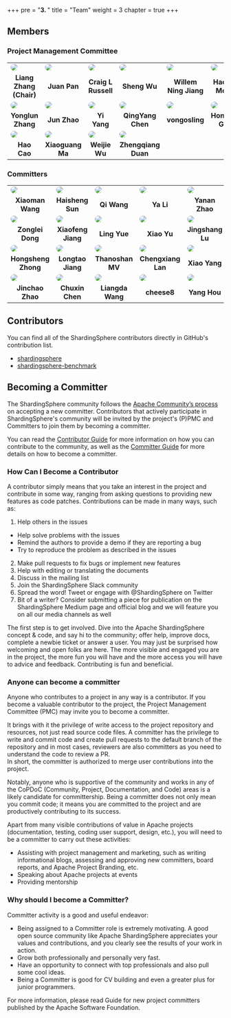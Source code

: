 +++
pre = "<b>3. </b>"
title = "Team"
weight = 3
chapter = true
+++

## Members

### Project Management Committee

<table style="table-layout:fixed">
    <tr>
        <td>
            <a href="https://github.com/terrymanu" target="_blank">
               <img src="https://avatars.githubusercontent.com/u/5516298?v=4" style="border-radius:50%; overflow:hidden">
            </a>
        </td>
        <td>
            <a href="https://github.com/tristaZero" target="_blank">
                <img src="https://avatars.githubusercontent.com/u/27757146?v=4" style="border-radius:50%; overflow:hidden">
            </a>
        </td>
        <td>
            <a href="https://github.com/craiglrussell" target="_blank">
                <img src="https://avatars.githubusercontent.com/u/2467238?v=4" style="border-radius:50%; overflow:hidden">
            </a>
        </td>
        <td>
            <a href="https://github.com/wu-sheng" target="_blank">
                <img src="https://avatars.githubusercontent.com/u/5441976?v=4" style="border-radius:50%; overflow:hidden">
            </a>
        </td>
        <td>
            <a href="https://github.com/WillemJiang" target="_blank">
                <img src="https://avatars.githubusercontent.com/u/219644?v=4" style="border-radius:50%; overflow:hidden">
            </a>
        </td>
        <td>
            <a href="https://github.com/menghaoranss" target="_blank">
                <img src="https://avatars.githubusercontent.com/u/60651792?v=4" style="border-radius:50%; overflow:hidden">
            </a>
        </td>
        <td>
            <a href="https://github.com/kimmking" target="_blank">
                <img src="https://avatars.githubusercontent.com/u/807508?v=4" style="border-radius:50%; overflow:hidden">
            </a>
        </td>
    </tr>
    <tr align="center">
        <td>
            <b>Liang Zhang (Chair)</b>
        </td>
        <td>
            <b>Juan Pan</b>
        </td>
        <td>
            <b>Craig L Russell</b>
        </td>
        <td>
            <b>Sheng Wu</b>
        </td>
        <td>
            <b>Willem Ning Jiang</b>
        </td>
        <td>
            <b>Haoran Meng</b>
        </td>
        <td>
            <b>Kimm King</b>
        </td>
    </tr>
    <tr>
        <td>
            <a href="https://github.com/tuohai666" target="_blank">
                <img src="https://avatars.githubusercontent.com/u/24643893?v=4" style="border-radius:50%; overflow:hidden">
            </a>
        </td>
        <td>
            <a href="https://github.com/cherrylzhao" target="_blank">
                <img src="https://avatars.githubusercontent.com/u/8317649?v=4" style="border-radius:50%; overflow:hidden">
            </a>
        </td>
        <td>
            <a href="https://github.com/KomachiSion" target="_blank">
                <img src="https://avatars.githubusercontent.com/u/37170243?v=4" style="border-radius:50%; overflow:hidden">
            </a>
        </td>
        <td>
            <a href="https://github.com/beckhampu" target="_blank">
                <img src="https://avatars.githubusercontent.com/u/14846369?v=4" style="border-radius:50%; overflow:hidden">
            </a>
        </td>
        <td>
            <a href="https://github.com/vongosling" target="_blank">
                <img src="https://avatars.githubusercontent.com/u/635581?v=4" style="border-radius:50%; overflow:hidden">
            </a>
        </td>
        <td>
            <a href="https://github.com/hanahmily" target="_blank">
                <img src="https://avatars.githubusercontent.com/u/1960537?v=4" style="border-radius:50%; overflow:hidden">
            </a>
        </td>
        <td>
            <a href="https://github.com/codefairy08" target="_blank">
                <img src="https://avatars.githubusercontent.com/u/39583929?v=4" style="border-radius:50%; overflow:hidden">
            </a>
        </td>
    </tr>
    <tr align="center">
        <td>
            <b>Yonglun Zhang</b>
        </td>
        <td>
            <b>Jun Zhao</b>
        </td>
        <td>
            <b>Yi Yang</b>
        </td>
        <td>
            <b>QingYang Chen</b>
        </td>
        <td>
            <b>vongosling</b>
        </td>
        <td>
            <b>Hongtao Gao</b>
        </td>
        <td>
            <b>Hongjun Du</b>
        </td>
    </tr>
    <tr>
        <td>
            <a href="https://github.com/haocao" target="_blank">
                <img src="https://avatars.githubusercontent.com/u/687732?v=4" style="border-radius:50%; overflow:hidden">
            </a>
        </td>
        <td>
            <a href="https://github.com/maxiaoguang64" target="_blank">
                <img src="https://avatars.githubusercontent.com/u/6637227?v=4" style="border-radius:50%; overflow:hidden">
            </a>
        </td>
        <td>
            <a href="https://github.com/TeslaCN" target="_blank">
                <img src="https://avatars.githubusercontent.com/u/20503072?v=4" style="border-radius:50%; overflow:hidden">
            </a>
        </td>
        <td>
            <a href="https://github.com/strongduanmu" target="_blank">
                <img src="https://avatars.githubusercontent.com/u/10829171?v=4" style="border-radius:50%; overflow:hidden">
            </a>
        </td>
    </tr>
    <tr align="center">
        <td>
            <b>Hao Cao</b>
        </td>
        <td>
            <b>Xiaoguang Ma</b>
        </td>
        <td>
            <b>Weijie Wu</b>
        </td>
        <td>
            <b>Zhengqiang Duan</b>
        </td>
    </tr>
</table>

### Committers

<table style="table-layout:fixed">
    <tr>
        <td>
            <a href="https://github.com/wgy8283335" target="_blank">
                <img src="https://avatars.githubusercontent.com/u/22066046?v=4" style="border-radius:50%; overflow:hidden">
            </a>
        </td>
        <td>
            <a href="https://github.com/sunbufu" target="_blank">
                <img src="https://avatars.githubusercontent.com/u/14866067?v=4" style="border-radius:50%; overflow:hidden">
            </a>
        </td>
        <td>
            <a href="https://github.com/wqzwh" target="_blank">
                <img src="https://avatars.githubusercontent.com/u/16662470?v=4" style="border-radius:50%; overflow:hidden">
            </a>
        </td>
        <td>
            <a href="https://github.com/betterjava" target="_blank">
                <img src="https://avatars.githubusercontent.com/u/4453100?v=4" style="border-radius:50%; overflow:hidden">
            </a>
        </td>
        <td>
            <a href="https://github.com/nancyzrh" target="_blank">
                <img src="https://avatars.githubusercontent.com/u/50974817?v=4" style="border-radius:50%; overflow:hidden">
            </a>
        </td>
        <td>
            <a href="https://github.com/yanyzy" target="_blank">
                <img src="https://avatars.githubusercontent.com/u/30677017?v=4" style="border-radius:50%; overflow:hidden">
            </a>
        </td>
        <td>
            <a href="https://github.com/avalon566" target="_blank">
                <img src="https://avatars.githubusercontent.com/u/48051589?v=4" style="border-radius:50%; overflow:hidden">
            </a>
        </td>
    </tr>
    <tr align="center">
        <td>
            <b>Xiaoman Wang</b>
        </td>
        <td>
            <b>Haisheng Sun</b>
        </td>
        <td>
            <b>Qi Wang</b>
        </td>
        <td>
            <b>Ya Li</b>
        </td>
        <td>
            <b>Yanan Zhao</b>
        </td>
        <td>
            <b>Zhiyi Yan</b>
        </td>
        <td>
            <b>YangWen Ou</b>
        </td>
    </tr>
    <tr>
        <td>
            <a href="https://github.com/dongzl" target="_blank">
                <img src="https://avatars.githubusercontent.com/u/5917359?v=4" style="border-radius:50%; overflow:hidden">
            </a>
        </td>
        <td>
            <a href="https://github.com/SteNicholas" target="_blank">
                <img src="https://avatars.githubusercontent.com/u/10048174?v=4" style="border-radius:50%; overflow:hidden">
            </a>
        </td>
        <td>
            <a href="https://github.com/yue530tom" target="_blank">
                <img src="https://avatars.githubusercontent.com/u/7359865?v=4" style="border-radius:50%; overflow:hidden">
            </a>
        </td>
        <td>
            <a href="https://github.com/yu199195" target="_blank">
                <img src="https://avatars.githubusercontent.com/u/9673503?v=4" style="border-radius:50%; overflow:hidden">
            </a>
        </td>
        <td>
            <a href="https://github.com/jingshanglu" target="_blank">
                <img src="https://avatars.githubusercontent.com/u/16559542?v=4" style="border-radius:50%; overflow:hidden">
            </a>
        </td>
        <td>
            <a href="https://github.com/Technoboy-" target="_blank">
                <img src="https://avatars.githubusercontent.com/u/6297296?v=4" style="border-radius:50%; overflow:hidden">
            </a>
        </td>
        <td>
            <a href="https://github.com/Lucas-307" target="_blank">
                <img src="https://avatars.githubusercontent.com/u/5524798?v=4" style="border-radius:50%; overflow:hidden">
            </a>
        </td>
    </tr>
    <tr align="center">
        <td>
            <b>Zonglei Dong</b>
        </td>
        <td>
            <b>Xiaofeng Jiang</b>
        </td>
        <td>
            <b>Ling Yue</b>
        </td>
        <td>
            <b>Xiao Yu</b>
        </td>
        <td>
            <b>Jingshang Lu</b>
        </td>
        <td>
            <b>Jiwei Guo</b>
        </td>
        <td>
            <b>Lu Qiu</b>
        </td>
    </tr>
    <tr>
        <td>
            <a href="https://github.com/sandynz" target="_blank">
                <img src="https://avatars.githubusercontent.com/u/42492540?v=4" style="border-radius:50%; overflow:hidden">
            </a>
        </td>
        <td>
            <a href="https://github.com/RaigorJiang" target="_blank">
                <img src="https://avatars.githubusercontent.com/u/5668787?v=4" style="border-radius:50%; overflow:hidden">
            </a>
        </td>
        <td>
            <a href="https://github.com/ThanoshanMV" target="_blank">
                <img src="https://avatars.githubusercontent.com/u/48581379?v=4" style="border-radius:50%; overflow:hidden">
            </a>
        </td>
        <td>
            <a href="https://github.com/lanchengx" target="_blank">
                <img src="https://avatars.githubusercontent.com/u/52209337?v=4" style="border-radius:50%; overflow:hidden">
            </a>
        </td>
        <td>
            <a href="https://github.com/yx9o" target="_blank">
                <img src="https://avatars.githubusercontent.com/u/12792261?v=4" style="border-radius:50%; overflow:hidden">
            </a>
        </td>
        <td>
            <a href="https://github.com/totalo" target="_blank">
                <img src="https://avatars.githubusercontent.com/u/29777558?v=4" style="border-radius:50%; overflow:hidden">
            </a>
        </td>
        <td>
            <a href="https://github.com/LeeGuoPing" target="_blank">
                <img src="https://avatars.githubusercontent.com/u/35389145?v=4" style="border-radius:50%; overflow:hidden">
            </a>
        </td>
    </tr>
    <tr align="center">
        <td>
            <b>Hongsheng Zhong</b>
        </td>
        <td>
            <b>Longtao Jiang</b>
        </td>
        <td>
            <b>Thanoshan MV</b>
        </td>
        <td>
            <b>Chengxiang Lan</b>
        </td>
        <td>
            <b>Xiao Yang</b>
        </td>
        <td>
            <b>Guocheng Tang</b>
        </td>
        <td>
            <b>Guoping Li</b>
        </td>
    </tr>
    <tr>
        <td>
            <a href="https://github.com/zjcnb" target="_blank">
                <img src="https://avatars.githubusercontent.com/u/33742097?v=4" style="border-radius:50%; overflow:hidden">
            </a>
        </td>
        <td>
            <a href="https://github.com/tuichenchuxin" target="_blank">
                <img src="https://avatars.githubusercontent.com/u/86938616?v=4" style="border-radius:50%; overflow:hidden">
            </a>
        </td>
         <td>
            <a href="https://github.com/Liangda-w" target="_blank">
                <img src="https://avatars.githubusercontent.com/u/66914151?v=4" style="border-radius:50%; overflow:hidden">
            </a>
         </td>
        <td>
            <a href="https://github.com/cheese8" target="_blank">
                <img src="https://avatars.githubusercontent.com/u/25882819?v=4" style="border-radius:50%; overflow:hidden">
            </a>
        </td>
        <td>
            <a href="https://github.com/soulasuna" target="_blank">
                <img src="https://avatars.githubusercontent.com/u/33794770?v=4" style="border-radius:50%; overflow:hidden">
            </a>
        </td>
        <td>
            <a href="https://github.com/galaxylqx" target="_blank">
                <img src="https://avatars.githubusercontent.com/u/9473278?v=4" style="border-radius:50%; overflow:hidden">
            </a>
        </td>
        <td>
            <a href="https://github.com/mabaiwan" target="_blank">
                <img src="https://avatars.githubusercontent.com/u/77398366?v=4" style="border-radius:50%; overflow:hidden">
            </a>
        </td>
    </tr>
    <tr align="center">
        <td>
            <b>Jinchao Zhao</b>
        </td>
        <td>
            <b>Chuxin Chen</b>
        </td>
         <td>
            <b>Liangda Wang</b>
         </td>
        <td>
            <b>cheese8</b>
        </td>
        <td>
            <b>Yang Hou</b>
        </td>
        <td>
            <b>Qunxing Lei</b>
        </td>
        <td>
            <b>Chen Ma</b>
        </td>
    </tr>
</table>

## Contributors

You can find all of the ShardingSphere contributors directly in GitHub's contribution list.

- [shardingsphere](https://github.com/apache/shardingsphere/graphs/contributors)
- [shardingsphere-benchmark](https://github.com/apache/shardingsphere-benchmark)

## Becoming a Committer

The ShardingSphere community follows the [Apache Community’s process](http://community.apache.org/newcommitter.html) on accepting a new committer.
Contributors that actively participate in ShardingSphere's community will be invited by the project's (P)PMC and Committers to join them by becoming a committer.

You can read the [Contributor Guide](/en/contribute/contributor/) for more information on how you can contribute to the community, as well as the [Committer Guide](/en/contribute/committer/) for more details on how to become a committer.

### How Can I Become a Contributor

A contributor simply means that you take an interest in the project and contribute in some way, ranging from asking questions to providing new features as code patches. Contributions can be made in many ways, such as: 
1. Help others in the issues
  - Help solve problems with the issues
  - Remind the authors to provide a demo if they are reporting a bug
  - Try to reproduce the problem as described in the issues
2. Make pull requests to fix bugs or implement new features
3. Help with editing or translating the documents
4. Discuss in the mailing list
5. Join the ShardingSphere Slack community
6. Spread the word! Tweet or engage with @ShardingSphere on Twitter
7. Bit of a writer? Consider submitting a piece for publication on the ShardingSphere Medium page and official blog and we will feature you on all our media channels as well

The first step is to get involved. Dive into the Apache ShardingSphere concept & code, and say hi to the community; offer help, improve docs, complete a newbie ticket or answer a user. You may just be surprised how welcoming and open folks are here. The more visible and engaged you are in the project, the more fun you will have and the more access you will have to advice and feedback. Contributing is fun and beneficial. 

### Anyone can become a committer 

Anyone who contributes to a project in any way is a contributor. If you become a valuable contributor to the project, the Project Management Committee (PMC) may invite you to become a committer. 

It brings with it the privilege of write access to the project repository and resources, not just read source code files. A committer has the privilege to write and commit code and create pull requests to the default branch of the repository and in most cases, reviewers are also committers as you need to understand the code to review a PR.  
In short, the committer is authorized to merge user contributions into the project.

Notably, anyone who is supportive of the community and works in any of the CoPDoC (Community, Project, Documentation, and Code) areas is a likely candidate for committership. Being a committer does not only mean you commit code; it means you are committed to the project and are productively contributing to its success.

Apart from many visible contributions of value in Apache projects (documentation, testing, coding user support, design, etc.), you will need to be a committer to carry out these activities: 
- Assisting with project management and marketing, such as writing informational blogs, assessing and approving new committers, board reports, and Apache Project Branding, etc.
- Speaking about Apache projects at events
- Providing mentorship 

### Why should I become a Committer?
Committer activity is a good and useful endeavor: 
- Being assigned to a Committer role is extremely motivating. A good open source community like Apache ShardingSphere appreciates your values and contributions, and you clearly see the results of your work in action.
- Grow both professionally and personally very fast. 
- Have an opportunity to connect with top professionals and also pull some cool ideas.
- Being a Committer is good for CV building and even a greater plus for junior programmers.

For more information, please read Guide for new project committers published by the Apache Software Foundation. 
